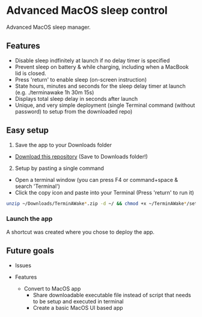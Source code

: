 # Advanced MacOS sleep control

Advanced MacOS sleep manager.

## Features

- Disable sleep indfinitely at launch if no delay timer is specified
- Prevent sleep on battery & while charging, including when a MacBook lid is closed.
- Press 'return' to enable sleep (on-screen instruction)
- State hours, minutes and seconds for the sleep delay timer at launch (e.g. ./terminawake 1h 30m 15s)
- Displays total sleep delay in seconds after launch
- Unique, and very simple deployment (single Terminal command (without password) to setup from the downloaded repo)

## Easy setup

1. Save the app to your Downloads folder
- [Download this repository](https://github.com/Post2Fix/TerminAWake.git) (Save to Downloads folder!)

2. Setup by pasting a single command
- Open a terminal window (you can press F4 or command+space & search 'Terminal')
- Click the copy icon and paste into your Terminal (Press 'return' to run it)
```bash
unzip ~/Downloads/TerminAWake*.zip -d ~/ && chmod +x ~/TerminAWake*/setup.sh && ~/TerminAWake*/setup.sh
```

### Launch the app

A shortcut was created where you chose to deploy the app.

## Future goals
- Issues
  
- Features
  - Convert to MacOS app
    - Share downloadable executable file instead of script that needs to be setup and executed in terminal
    - Create a basic MacOS UI based app
